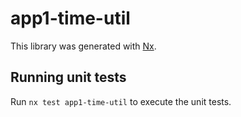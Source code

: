 # app1-time-util

This library was generated with [Nx](https://nx.dev).

## Running unit tests

Run `nx test app1-time-util` to execute the unit tests.
